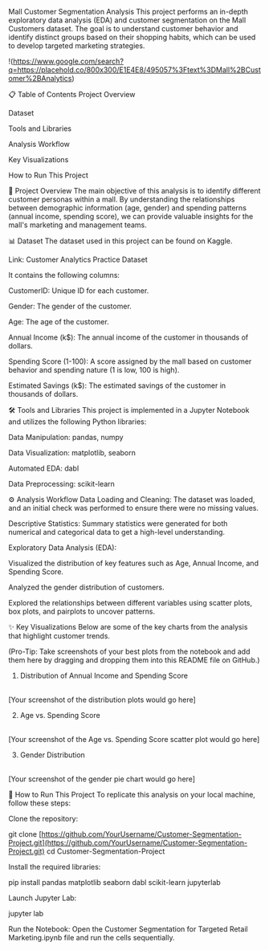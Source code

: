 Mall Customer Segmentation Analysis
This project performs an in-depth exploratory data analysis (EDA) and customer segmentation on the Mall Customers dataset. The goal is to understand customer behavior and identify distinct groups based on their shopping habits, which can be used to develop targeted marketing strategies.

!(https://www.google.com/search?q=https://placehold.co/800x300/E1E4E8/495057%3Ftext%3DMall%2BCustomer%2BAnalytics)

📋 Table of Contents
Project Overview

Dataset

Tools and Libraries

Analysis Workflow

Key Visualizations

How to Run This Project

📝 Project Overview
The main objective of this analysis is to identify different customer personas within a mall. By understanding the relationships between demographic information (age, gender) and spending patterns (annual income, spending score), we can provide valuable insights for the mall's marketing and management teams.

📊 Dataset
The dataset used in this project can be found on Kaggle.

Link: Customer Analytics Practice Dataset

It contains the following columns:

CustomerID: Unique ID for each customer.

Gender: The gender of the customer.

Age: The age of the customer.

Annual Income (k$): The annual income of the customer in thousands of dollars.

Spending Score (1-100): A score assigned by the mall based on customer behavior and spending nature (1 is low, 100 is high).

Estimated Savings (k$): The estimated savings of the customer in thousands of dollars.

🛠️ Tools and Libraries
This project is implemented in a Jupyter Notebook and utilizes the following Python libraries:

Data Manipulation: pandas, numpy

Data Visualization: matplotlib, seaborn

Automated EDA: dabl

Data Preprocessing: scikit-learn

⚙️ Analysis Workflow
Data Loading and Cleaning: The dataset was loaded, and an initial check was performed to ensure there were no missing values.

Descriptive Statistics: Summary statistics were generated for both numerical and categorical data to get a high-level understanding.

Exploratory Data Analysis (EDA):

Visualized the distribution of key features such as Age, Annual Income, and Spending Score.

Analyzed the gender distribution of customers.

Explored the relationships between different variables using scatter plots, box plots, and pairplots to uncover patterns.

✨ Key Visualizations
Below are some of the key charts from the analysis that highlight customer trends.

(Pro-Tip: Take screenshots of your best plots from the notebook and add them here by dragging and dropping them into this README file on GitHub.)

1. Distribution of Annual Income and Spending Score
<br>
[Your screenshot of the distribution plots would go here]
<br>

2. Age vs. Spending Score
<br>
[Your screenshot of the Age vs. Spending Score scatter plot would go here]
<br>

3. Gender Distribution
<br>
[Your screenshot of the gender pie chart would go here]
<br>

🚀 How to Run This Project
To replicate this analysis on your local machine, follow these steps:

Clone the repository:

git clone [https://github.com/YourUsername/Customer-Segmentation-Project.git](https://github.com/YourUsername/Customer-Segmentation-Project.git)
cd Customer-Segmentation-Project

Install the required libraries:

pip install pandas matplotlib seaborn dabl scikit-learn jupyterlab

Launch Jupyter Lab:

jupyter lab

Run the Notebook: Open the Customer Segmentation for Targeted Retail Marketing.ipynb file and run the cells sequentially.
